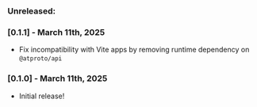 ### Unreleased:

### [0.1.1] - March 11th, 2025

- Fix incompatibility with Vite apps by removing runtime dependency on `@atproto/api`

### [0.1.0] - March 11th, 2025

- Initial release!
